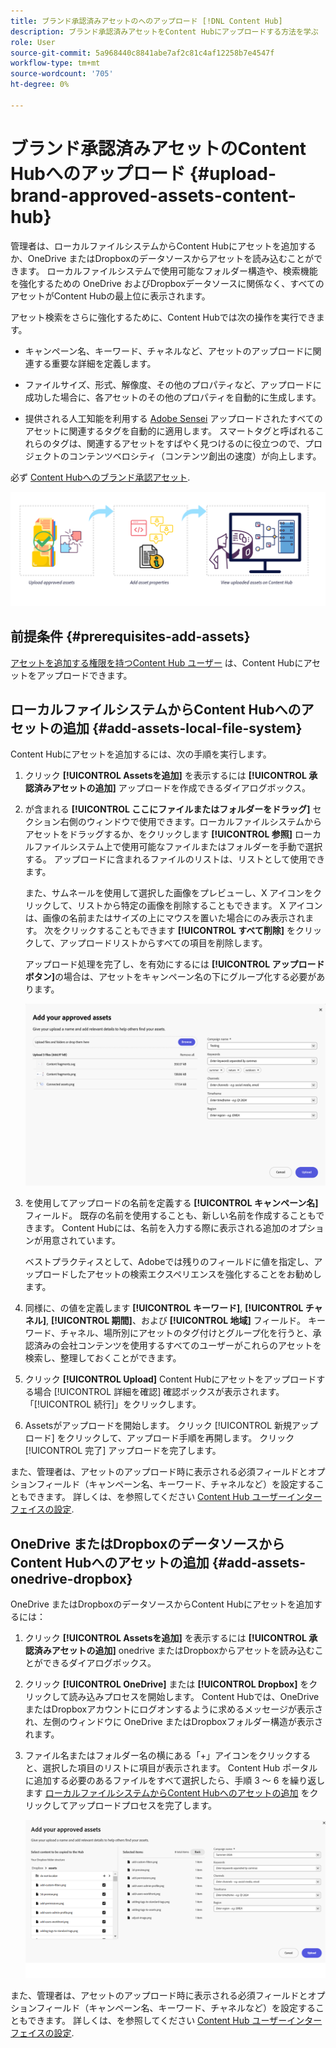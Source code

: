 ```yaml
---
title: ブランド承認済みアセットのへのアップロード [!DNL Content Hub]
description: ブランド承認済みアセットをContent Hubにアップロードする方法を学ぶ
role: User
source-git-commit: 5a968440c8841abe7af2c81c4af12258b7e4547f
workflow-type: tm+mt
source-wordcount: '705'
ht-degree: 0%

---
```



# ブランド承認済みアセットのContent Hubへのアップロード {#upload-brand-approved-assets-content-hub}

管理者は、ローカルファイルシステムからContent Hubにアセットを追加するか、OneDrive またはDropboxのデータソースからアセットを読み込むことができます。 ローカルファイルシステムで使用可能なフォルダー構造や、検索機能を強化するための OneDrive およびDropboxデータソースに関係なく、すべてのアセットがContent Hubの最上位に表示されます。

アセット検索をさらに強化するために、Content Hubでは次の操作を実行できます。

* キャンペーン名、キーワード、チャネルなど、アセットのアップロードに関連する重要な詳細を定義します。

* ファイルサイズ、形式、解像度、その他のプロパティなど、アップロードに成功した場合に、各アセットのその他のプロパティを自動的に生成します。

* 提供される人工知能を利用する [Adobe Sensei](https://www.adobe.com/jp/sensei.html) アップロードされたすべてのアセットに関連するタグを自動的に適用します。 スマートタグと呼ばれるこれらのタグは、関連するアセットをすばやく見つけるのに役立つので、プロジェクトのコンテンツベロシティ（コンテンツ創出の速度）が向上します。

必ず [Content Hubへのブランド承認アセット](/help/assets/approve-assets.md).

![ブランド承認済みアセットのアップロード](assets/upload-brand-approved-assets.png)

## 前提条件 {#prerequisites-add-assets}

[アセットを追加する権限を持つContent Hub ユーザー](/help/assets/deploy-content-hub.md#onboard-content-hub-users-add-assets) は、Content Hubにアセットをアップロードできます。

## ローカルファイルシステムからContent Hubへのアセットの追加 {#add-assets-local-file-system}

Content Hubにアセットを追加するには、次の手順を実行します。

1. クリック **[!UICONTROL Assetsを追加]** を表示するには **[!UICONTROL 承認済みアセットの追加]** アップロードを作成できるダイアログボックス。

1. が含まれる **[!UICONTROL ここにファイルまたはフォルダーをドラッグ]** セクション右側のウィンドウで使用できます。ローカルファイルシステムからアセットをドラッグするか、をクリックします **[!UICONTROL 参照]** ローカルファイルシステム上で使用可能なファイルまたはフォルダーを手動で選択する。 アップロードに含まれるファイルのリストは、リストとして使用できます。


   また、サムネールを使用して選択した画像をプレビューし、X アイコンをクリックして、リストから特定の画像を削除することもできます。 X アイコンは、画像の名前またはサイズの上にマウスを置いた場合にのみ表示されます。 次をクリックすることもできます **[!UICONTROL すべて削除]** をクリックして、アップロードリストからすべての項目を削除します。

   アップロード処理を完了し、を有効にするには **[!UICONTROL アップロードボタン]**&#x200B;の場合は、アセットをキャンペーン名の下にグループ化する必要があります。

   ![Content Hubへのアセットのアップロード](assets/upload-assets-content-hub.png)

1. を使用してアップロードの名前を定義する **[!UICONTROL キャンペーン名]** フィールド。 既存の名前を使用することも、新しい名前を作成することもできます。 Content Hubには、名前を入力する際に表示される追加のオプションが用意されています。 <!--You can define multiple Campaign names for your upload. While you are typing a name, either click anywhere else within the dialog box or press the `,` (Comma) key to register the name.-->

   ベストプラクティスとして、Adobeでは残りのフィールドに値を指定し、アップロードしたアセットの検索エクスペリエンスを強化することをお勧めします。

1. 同様に、の値を定義します **[!UICONTROL キーワード]**, **[!UICONTROL チャネル]**, **[!UICONTROL 期間]**、および **[!UICONTROL 地域]** フィールド。 キーワード、チャネル、場所別にアセットのタグ付けとグループ化を行うと、承認済みの会社コンテンツを使用するすべてのユーザーがこれらのアセットを検索し、整理しておくことができます。

1. クリック **[!UICONTROL Upload]** Content Hubにアセットをアップロードする場合 [!UICONTROL 詳細を確認] 確認ボックスが表示されます。 「[!UICONTROL 続行]」をクリックします。

1. Assetsがアップロードを開始します。 クリック [!UICONTROL 新規アップロード] をクリックして、アップロード手順を再開します。 クリック [!UICONTROL 完了] アップロードを完了します。

また、管理者は、アセットのアップロード時に表示される必須フィールドとオプションフィールド（キャンペーン名、キーワード、チャネルなど）を設定することもできます。 詳しくは、を参照してください [Content Hub ユーザーインターフェイスの設定](configure-content-hub-ui-options.md#configure-upload-options-content-hub).


## OneDrive またはDropboxのデータソースからContent Hubへのアセットの追加 {#add-assets-onedrive-dropbox}

OneDrive またはDropboxのデータソースからContent Hubにアセットを追加するには：

1. クリック **[!UICONTROL Assetsを追加]** を表示するには **[!UICONTROL 承認済みアセットの追加]** onedrive またはDropboxからアセットを読み込むことができるダイアログボックス。

1. クリック **[!UICONTROL OneDrive]** または **[!UICONTROL Dropbox]** をクリックして読み込みプロセスを開始します。 Content Hubでは、OneDrive またはDropboxアカウントにログオンするように求めるメッセージが表示され、左側のウィンドウに OneDrive またはDropboxフォルダー構造が表示されます。

1. ファイル名またはフォルダー名の横にある「+」アイコンをクリックすると、選択した項目のリストに項目が表示されます。 Content Hub ポータルに追加する必要のあるファイルをすべて選択したら、手順 3 ～ 6 を繰り返します [ローカルファイルシステムからContent Hubへのアセットの追加](#add-assets-local-file-system) をクリックしてアップロードプロセスを完了します。

   ![OneDrive またはDropboxーからContent Hubへのアセットのアップロード](assets/add-assets-onedrive-dropbox.png)

また、管理者は、アセットのアップロード時に表示される必須フィールドとオプションフィールド（キャンペーン名、キーワード、チャネルなど）を設定することもできます。 詳しくは、を参照してください [Content Hub ユーザーインターフェイスの設定](configure-content-hub-ui-options.md#configure-upload-options-content-hub).

